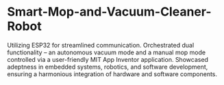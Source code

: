 # Smart-Mop-and-Vacuum-Cleaner-Robot
Utilizing ESP32 for streamlined communication. Orchestrated dual functionality – an autonomous vacuum mode and a manual mop mode controlled via a user-friendly MIT App Inventor application. Showcased adeptness in embedded systems, robotics, and software development, ensuring a harmonious integration of hardware and software components.
